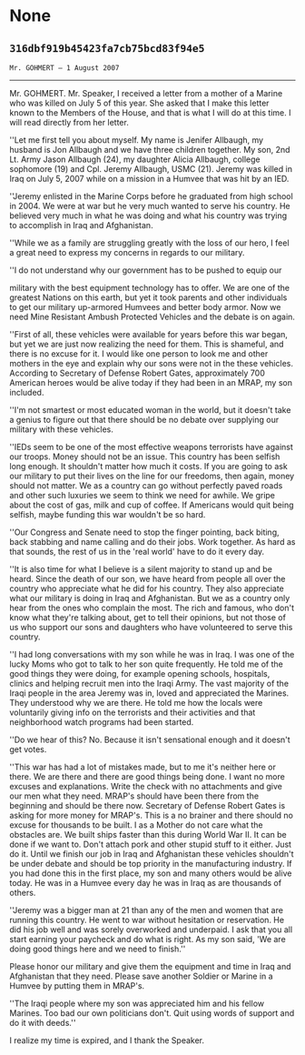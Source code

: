 # None
## `316dbf919b45423fa7cb75bcd83f94e5`
`Mr. GOHMERT — 1 August 2007`

---


Mr. GOHMERT. Mr. Speaker, I received a letter from a mother of a 
Marine who was killed on July 5 of this year. She asked that I make 
this letter known to the Members of the House, and that is what I will 
do at this time. I will read directly from her letter.

''Let me first tell you about myself. My name is Jenifer Allbaugh, my 
husband is Jon Allbaugh and we have three children together. My son, 
2nd Lt. Army Jason Allbaugh (24), my daughter Alicia Allbaugh, college 
sophomore (19) and Cpl. Jeremy Allbaugh, USMC (21). Jeremy was killed 
in Iraq on July 5, 2007 while on a mission in a Humvee that was hit by 
an IED.

''Jeremy enlisted in the Marine Corps before he graduated from high 
school in 2004. We were at war but he very much wanted to serve his 
country. He believed very much in what he was doing and what his 
country was trying to accomplish in Iraq and Afghanistan.

''While we as a family are struggling greatly with the loss of our 
hero, I feel a great need to express my concerns in regards to our 
military.

''I do not understand why our government has to be pushed to equip 
our


military with the best equipment technology has to offer. We are one of 
the greatest Nations on this earth, but yet it took parents and other 
individuals to get our military up-armored Humvees and better body 
armor. Now we need Mine Resistant Ambush Protected Vehicles and the 
debate is on again.

''First of all, these vehicles were available for years before this 
war began, but yet we are just now realizing the need for them. This is 
shameful, and there is no excuse for it. I would like one person to 
look me and other mothers in the eye and explain why our sons were not 
in the these vehicles. According to Secretary of Defense Robert Gates, 
approximately 700 American heroes would be alive today if they had been 
in an MRAP, my son included.

''I'm not smartest or most educated woman in the world, but it 
doesn't take a genius to figure out that there should be no debate over 
supplying our military with these vehicles.

''IEDs seem to be one of the most effective weapons terrorists have 
against our troops. Money should not be an issue. This country has been 
selfish long enough. It shouldn't matter how much it costs. If you are 
going to ask our military to put their lives on the line for our 
freedoms, then again, money should not matter. We as a country can go 
without perfectly paved roads and other such luxuries we seem to think 
we need for awhile. We gripe about the cost of gas, milk and cup of 
coffee. If Americans would quit being selfish, maybe funding this war 
wouldn't be so hard.

''Our Congress and Senate need to stop the finger pointing, back 
biting, back stabbing and name calling and do their jobs. Work 
together. As hard as that sounds, the rest of us in the 'real world' 
have to do it every day.

''It is also time for what I believe is a silent majority to stand up 
and be heard. Since the death of our son, we have heard from people all 
over the country who appreciate what he did for his country. They also 
appreciate what our military is doing in Iraq and Afghanistan. But we 
as a country only hear from the ones who complain the most. The rich 
and famous, who don't know what they're talking about, get to tell 
their opinions, but not those of us who support our sons and daughters 
who have volunteered to serve this country.


''I had long conversations with my son while he was in Iraq. I was 
one of the lucky Moms who got to talk to her son quite frequently. He 
told me of the good things they were doing, for example opening 
schools, hospitals, clinics and helping recruit men into the Iraqi 
Army. The vast majority of the Iraqi people in the area Jeremy was in, 
loved and appreciated the Marines. They understood why we are there. He 
told me how the locals were voluntarily giving info on the terrorists 
and their activities and that neighborhood watch programs had been 
started.

''Do we hear of this? No. Because it isn't sensational enough and it 
doesn't get votes.

''This war has had a lot of mistakes made, but to me it's neither 
here or there. We are there and there are good things being done. I 
want no more excuses and explanations. Write the check with no 
attachments and give our men what they need. MRAP's should have been 
there from the beginning and should be there now. Secretary of Defense 
Robert Gates is asking for more money for MRAP's. This is a no brainer 
and there should no excuse for thousands to be built. I as a Mother do 
not care what the obstacles are. We built ships faster than this during 
World War II. It can be done if we want to. Don't attach pork and other 
stupid stuff to it either. Just do it. Until we finish our job in Iraq 
and Afghanistan these vehicles shouldn't be under debate and should be 
top priority in the manufacturing industry. If you had done this in the 
first place, my son and many others would be alive today. He was in a 
Humvee every day he was in Iraq as are thousands of others.

''Jeremy was a bigger man at 21 than any of the men and women that 
are running this country. He went to war without hesitation or 
reservation. He did his job well and was sorely overworked and 
underpaid. I ask that you all start earning your paycheck and do what 
is right. As my son said, 'We are doing good things here and we need to 
finish.''

Please honor our military and give them the equipment and time in 
Iraq and Afghanistan that they need. Please save another Soldier or 
Marine in a Humvee by putting them in MRAP's.

''The Iraqi people where my son was appreciated him and his fellow 
Marines. Too bad our own politicians don't. Quit using words of support 
and do it with deeds.''

I realize my time is expired, and I thank the Speaker.
